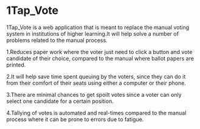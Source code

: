 # 1Tap_Vote

1Tap_Vote is a web application that is meant to replace the manual voting system in institutions of higher learning.It will help solve a number of problems related to the manual process.

1.Reduces paper work where the voter just need to click a button and vote candidate of their choice, compared to the manual where ballot papers are printed.

2.It will help save time spent queuing by the voters, since they can do it from their comfort of their seats using either a computer or their phone.

3.There are minimal chances to get spoilt votes since a voter can only select one candidate for a certain position.

4.Tallying of votes is automated and real-times compared to the manual process where it can be prone to errors due to fatigue.
